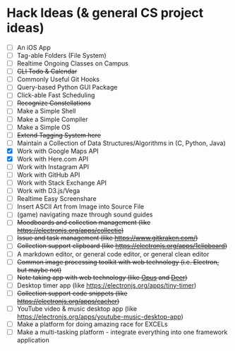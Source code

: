 # Hack Ideas (& general CS project ideas)

- [ ] An iOS App
- [ ] Tag-able Folders (File System)
- [ ] Realtime Ongoing Classes on Campus
- [ ] ~~CLI Todo & Calendar~~
- [ ] Commonly Useful Git Hooks
- [ ] Query-based Python GUI Package
- [ ] Click-able Fast Scheduling
- [ ] ~~Recognize Constellations~~
- [ ] Make a Simple Shell
- [ ] Make a Simple Compiler
- [ ] Make a Simple OS
- [ ] ~~Extend Tagging System here~~
- [ ] Maintain a Collection of Data Structures/Algorithms in (C, Python, Java)
- [x] Work with Google Maps API
- [x] Work with Here.com API
- [ ] Work with Instagram API
- [ ] Work with GitHub API
- [ ] Work with Stack Exchange API
- [ ] Work with D3.js/Vega
- [ ] Realtime Easy Screenshare
- [ ] Insert ASCII Art from Image into Source File
- [ ] (game) navigating maze through sound guides
- [ ] ~~Moodboards and collection management (like https://electronjs.org/apps/collectie)~~
- [ ] ~~Issue and task management (like https://www.gitkraken.com/)~~
- [ ] ~~Collection support clipboard (like https://electronjs.org/apps/1clipboard)~~
- [ ] A markdown editor, or general code editor, or general clean editor
- [ ] ~~Common image processing toolkit with web technology (i.e. Electron, but maybe not)~~
- [ ] ~~Note taking app with web technology (like [Opus](https://electronjs.org/apps/opus) and [Deer](https://electronjs.org/apps/deer))~~
- [ ] Desktop timer app (like https://electronjs.org/apps/tiny-timer)
- [ ] ~~Collection support code snippets (like https://electronjs.org/apps/cacher)~~
- [ ] YouTube video & music desktop app (like https://electronjs.org/apps/youtube-music-desktop-app)
- [ ] Make a platform for doing amazing race for EXCELs
- [ ] Make a multi-tasking platform - integrate everything into one framework application

